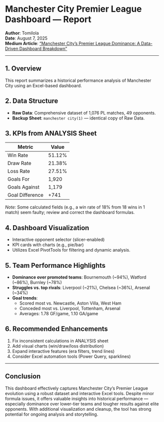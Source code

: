# Manchester City Premier League Dashboard — Report

**Author**: Tomilola  
**Date**: August 7, 2025  
**Medium Article**: [“Manchester City’s Premier League Dominance: A Data-Driven Dashboard Breakdown”](https://medium.com/p/d0e959046596)

---

## 1. Overview
This report summarizes a historical performance analysis of Manchester City using an Excel-based dashboard.

## 2. Data Structure
- **Raw Data**: Comprehensive dataset of 1,076 PL matches, 49 opponents.  
- **Backup Sheet**: `manchester city(1)` — identical copy of Raw Data.

## 3. KPIs from ANALYSIS Sheet
| Metric            | Value       |
|------------------|-------------|
| Win Rate         | 51.12%      |
| Draw Rate        | 21.38%      |
| Loss Rate        | 27.51%      |
| Goals For        | 1,920       |
| Goals Against    | 1,179       |
| Goal Difference  | +741        |

*Note:* Some calculated fields (e.g., a win rate of 18% from 18 wins in 1 match) seem faulty; review and correct the dashboard formulas.

## 4. Dashboard Visualization
- Interactive opponent selector (slicer-enabled)
- KPI cards with charts (e.g., pie/bar)
- Utilizes Excel PivotTools for filtering and dynamic analysis.

## 5. Team Performance Highlights
- **Dominance over promoted teams**: Bournemouth (~94%), Watford (~86%), Burnley (~78%)
- **Struggles vs. top rivals**: Liverpool (~21%), Chelsea (~36%), Arsenal (~34%)
- **Goal trends**:
  - Scored most vs. Newcastle, Aston Villa, West Ham
  - Conceded most vs. Liverpool, Tottenham, Arsenal
  - Averages: 1.78 GF/game, 1.10 GA/game

## 6. Recommended Enhancements
1. Fix inconsistent calculations in ANALYSIS sheet  
2. Add visual charts (win/draw/loss distribution)  
3. Expand interactive features (era filters, trend lines)  
4. Consider Excel automation tools (Power Query, sparklines)

---

##  Conclusion
This dashboard effectively captures Manchester City’s Premier League evolution using a robust dataset and interactive Excel tools. Despite minor formula issues, it offers valuable insights into historical performance — especially dominance over lower-tier teams and tougher results against elite opponents. With additional visualization and cleanup, the tool has strong potential for ongoing analysis and storytelling.

